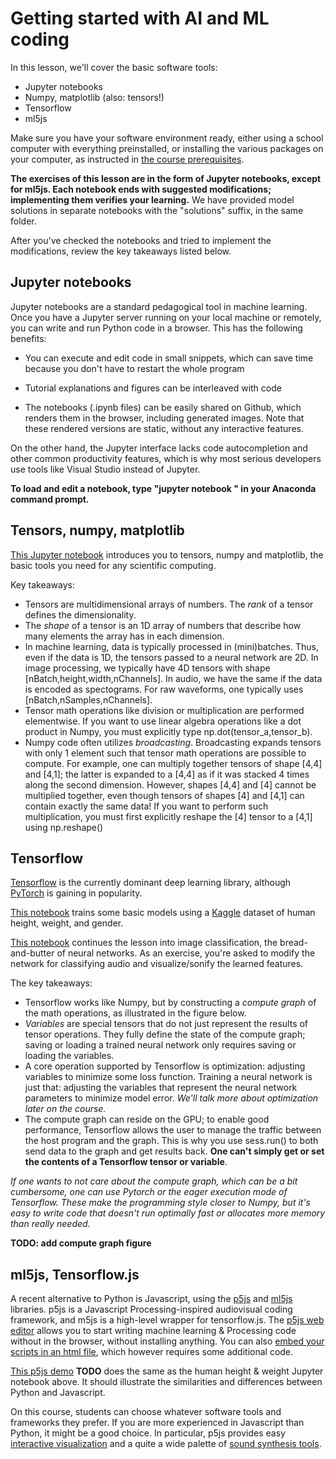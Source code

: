 # Getting started with AI and ML coding
In this lesson, we'll cover the basic software tools:

* Jupyter notebooks
* Numpy, matplotlib (also: tensors!)
* Tensorflow
* ml5js

Make sure you have your software environment ready, either using a school computer with everything preinstalled, or installing the various packages on your computer, as instructed in [the course prerequisites](Prerequisites.md).

**The exercises of this lesson are in the form of Jupyter notebooks, except for ml5js. Each notebook ends with suggested modifications; implementing them verifies your learning.** We have provided model solutions in separate notebooks with the "solutions" suffix, in the same folder.

After you've checked the notebooks and tried to implement the modifications, review the key takeaways listed below.

## Jupyter notebooks
Jupyter notebooks are a standard pedagogical tool in machine learning. Once you have a Jupyter server running on your local machine or remotely, you can write and run Python code in a browser. This has the following benefits:

* You can execute and edit code in small snippets, which can save time because you don't have to restart the whole program

* Tutorial explanations and figures can be interleaved with code

* The notebooks (.ipynb files) can be easily shared on Github, which renders them in the browser, including generated images. Note that these rendered versions are static, without any interactive features.

On the other hand, the Jupyter interface lacks code autocompletion and other common productivity features, which is why most serious developers use tools like Visual Studio instead of Jupyter.

**To load and edit a notebook, type "jupyter notebook <notebookname>" in your Anaconda command prompt.**

## Tensors, numpy, matplotlib
[This Jupyter notebook](../code/jupyter/Tensors.ipynb) introduces you to tensors, numpy and matplotlib, the basic tools you need for any scientific computing.

Key takeaways:

* Tensors are multidimensional arrays of numbers. The *rank* of a tensor defines the dimensionality.
* The *shape* of a tensor is an 1D array of numbers that describe how many elements the array has in each dimension.
* In machine learning, data is typically processed in (mini)batches. Thus, even if the data is 1D, the tensors passed to a neural network are 2D. In image processing, we typically have 4D tensors with shape [nBatch,height,width,nChannels]. In audio, we have the same if the data is encoded as spectograms. For raw waveforms, one typically uses [nBatch,nSamples,nChannels].
* Tensor math operations like division or multiplication are performed elementwise. If you want to use linear algebra operations like a dot product in Numpy, you must explicitly type np.dot(tensor_a,tensor_b).
* Numpy code often utilizes *broadcasting*. Broadcasting expands tensors with only 1 element such that tensor math operations are possible to compute. For example, one can multiply together tensors of shape [4,4] and [4,1]; the latter is expanded to a [4,4] as if it was stacked 4 times along the second dimension. However, shapes [4,4] and [4] cannot be multiplied together, even though tensors of shapes [4] and [4,1] can contain exactly the same data! If you want to perform such multiplication, you must first explicitly reshape the [4] tensor to a [4,1] using np.reshape()  

## Tensorflow
[Tensorflow](https://www.tensorflow.org/) is the currently dominant deep learning library, although [PyTorch](https://pytorch.org/) is gaining in popularity.

[This notebook](../code/jupyter/MNIST.ipynb) trains some basic models using a [Kaggle](https://www.kaggle.com/) dataset of human height, weight, and gender.

[This notebook](../code/jupyter/MNIST.ipynb) continues the lesson into image classification, the bread-and-butter of neural networks. As an exercise, you're asked to modify the network for classifying audio and visualize/sonify the learned features.

The key takeaways:

* Tensorflow works like Numpy, but by constructing a *compute graph* of the math operations, as illustrated in the figure below.
* *Variables* are special tensors that do not just represent the results of tensor operations. They fully define the state of the compute graph; saving or loading a trained neural network only requires saving or loading the variables.
* A core operation supported by Tensorflow is optimization: adjusting variables to minimize some loss function. Training a neural network is just that: adjusting the variables that represent the neural network parameters to minimize model error. *We'll talk more about optimization later on the course.*
* The compute graph can reside on the GPU; to enable good performance, Tensorflow allows the user to manage the traffic between the host program and the graph. This is why you use sess.run() to both send data to the graph and get results back. **One can't simply get or set the contents of a Tensorflow tensor or variable**.

*If one wants to not care about the compute graph, which can be a bit cumbersome, one can use Pytorch or the eager execution mode of Tensorflow. These make the programming style closer to Numpy, but it's easy to write code that doesn't run optimally fast or allocates more memory than really needed.*

**TODO: add compute graph figure**

## ml5js, Tensorflow.js
A recent alternative to Python is Javascript, using the [p5js](http://p5js.org/) and [ml5js](https://ml5js.org/) libraries. p5js is a Javascript Processing-inspired audiovisual coding framework, and m5js is a high-level wrapper for tensorflow.js. The [p5js web editor](https://editor.p5js.org/) allows you to start writing machine learning & Processing code without in the browser, without installing anything. You can also [embed your scripts in an html file](https://github.com/tensorflow/tfjs-examples/tree/master/mnist), which however requires some additional code.

[This p5js demo]() **TODO** does the same as the human height & weight Jupyter notebook above. It should illustrate the similarities and differences between Python and Javascript.

On this course, students can choose whatever software tools and frameworks they prefer. If you are more experienced in Javascript than Python, it might be a good choice. In particular, p5js provides easy [interactive visualization](https://p5js.org/examples/) and a quite a wide palette of [sound synthesis tools](https://p5js.org/reference/#/libraries/p5.sound).  
